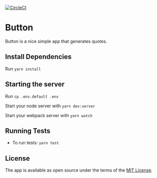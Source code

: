 [![CircleCI](https://circleci.com/gh/hunterMorgenstern/button/tree/master.svg?style=svg)](https://circleci.com/gh/hunterMorgenstern/button/tree/master)

# Button

Button is a nice simple app that generates quotes.

## Install Dependencies

Run `yarn install`

## Starting the server

Run `cp .env.default .env`

Start your node server with `yarn dev:server`

Start your webpack server with `yarn watch`

## Running Tests

- To run tests: `yarn test`

## License

The app is available as open source under the terms of the [MIT License](http://opensource.org/licenses/MIT).
